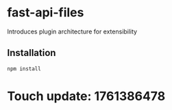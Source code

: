 # fast-api-files

Introduces plugin architecture for extensibility

## Installation

```bash
npm install
```

# Touch update: 1761386478
